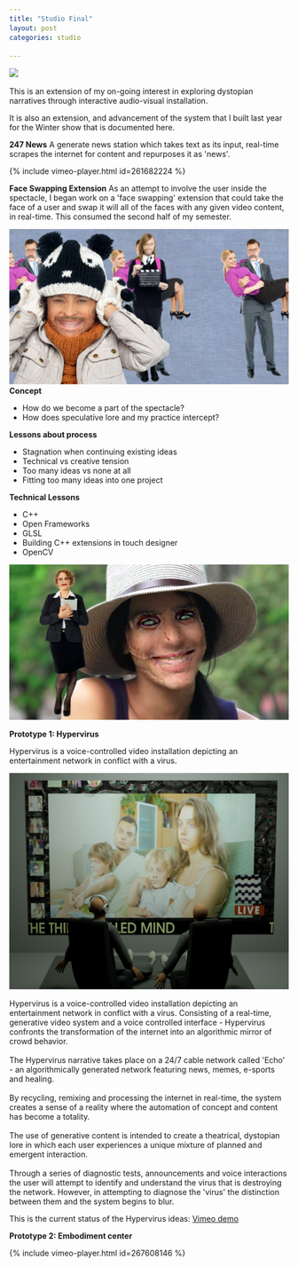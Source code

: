 ```yaml
---
title: "Studio Final"
layout: post
categories: studio

---
```


![](/blog/assets/final_studio/1.png)

This is an extension of my on-going interest in exploring dystopian narratives through interactive audio-visual installation.<br />

It is also an extension, and advancement of the system that I built last year for the Winter show that is documented here.  <br />

**247 News**
A generate news station which takes text as its input, real-time scrapes the internet for content and repurposes it as 'news'.

{% include vimeo-player.html id=261682224 %}

**Face Swapping Extension**
As an attempt to involve the user inside the spectacle, I began work on a 'face swapping' extension that could take
the face of a user and swap it will all of the faces with any given video content, in real-time. This consumed the second
half of my semester.

![](/blog/assets/final_studio/2.png)
**Concept**
- How do we become a part of the spectacle?
- How does speculative lore and my practice intercept?

**Lessons about process**
- Stagnation when continuing existing ideas
- Technical vs creative tension
- Too many ideas vs none at all
- Fitting too many ideas into one project

**Technical Lessons**
- C++
- Open Frameworks
- GLSL
- Building C++ extensions in touch designer
- OpenCV

![](/blog/assets/final_studio/3.png)


**Prototype 1: Hypervirus**

Hypervirus is a voice-controlled video installation depicting an entertainment network in conflict with a virus.

![](/blog/assets/spring_show_submission/1.png)

Hypervirus is a voice-controlled video installation depicting an entertainment network in conflict with a virus.
Consisting of a real-time, generative video system and a voice controlled interface - Hypervirus confronts the transformation of the internet into an algorithmic mirror of crowd behavior.<br />
<br />
The Hypervirus narrative takes place on a 24/7 cable network called 'Echo' - an algorithmically generated network featuring news, memes, e-sports and healing.<br />
<br />
By recycling, remixing and processing the internet in real-time, the system creates a sense of a reality where the automation of concept and content has become a totality.  <br />
<br />
The use of generative content is intended to create a theatrical, dystopian lore in which each user experiences a unique mixture of planned and emergent interaction.<br />
<br />
Through a series of diagnostic tests, announcements and voice interactions the user will attempt to identify and understand the virus that is destroying the network.  However, in attempting to diagnose the 'virus' the distinction between them and the system begins to blur.

This is the current status of the Hypervirus ideas:
[Vimeo demo](https://vimeo.com/267182635/bbd5ae253e)

**Prototype 2: Embodiment center**

{% include vimeo-player.html id=267608146 %}
